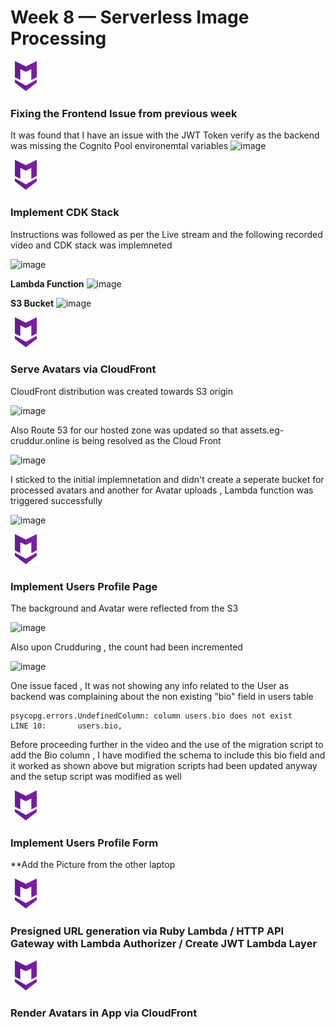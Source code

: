 # Week 8 — Serverless Image Processing

![alt text](https://github.com/adam-p/markdown-here/raw/master/src/common/images/icon48.png "Logo Title Text 1")
### Fixing the Frontend Issue from previous week

It was found that I have an issue with the JWT Token verify as the backend was missing the Cognito Pool environemtal variables 
![image](https://user-images.githubusercontent.com/125532497/233379115-d4a3dd93-73cf-4901-9f2b-6875893b0df3.png)


![alt text](https://github.com/adam-p/markdown-here/raw/master/src/common/images/icon48.png "Logo Title Text 1")
### Implement CDK Stack

Instructions was followed as per the Live stream and the following recorded video and CDK stack was implemneted 

![image](https://user-images.githubusercontent.com/125532497/233326782-c390dbff-031b-48d4-8433-4f5b8be0ad43.png)

**Lambda Function**
![image](https://user-images.githubusercontent.com/125532497/233357759-d2042a08-3182-43c4-ab74-53dfbd71f053.png)


**S3 Bucket**
![image](https://user-images.githubusercontent.com/125532497/233358033-4c9d0e8a-0f63-4419-83db-28e0b1ed1948.png)

![alt text](https://github.com/adam-p/markdown-here/raw/master/src/common/images/icon48.png "Logo Title Text 1")
### Serve Avatars via CloudFront

CloudFront distribution was created towards S3 origin 

![image](https://user-images.githubusercontent.com/125532497/233359126-b0e253cc-8c22-4347-ae62-d0b33dc22461.png)

Also Route 53 for our hosted zone was updated so that assets.eg-cruddur.online is being resolved as the Cloud Front

![image](https://user-images.githubusercontent.com/125532497/233359466-33949e9c-35d3-49d9-8c1e-6d9ebcc9088d.png)

I sticked to the initial implemnetation and didn't create a seperate bucket for processed avatars and another for Avatar uploads , Lambda function was triggered successfully 

![image](https://user-images.githubusercontent.com/125532497/233363473-35327c5f-5082-432d-81f0-346942d6bd01.png)

![alt text](https://github.com/adam-p/markdown-here/raw/master/src/common/images/icon48.png "Logo Title Text 1")
### Implement Users Profile Page

The background and Avatar were reflected from the S3 

![image](https://user-images.githubusercontent.com/125532497/233385822-e254c73b-76cc-4894-8e29-cecd45bf0063.png)

Also upon Crudduring , the count had been incremented 

![image](https://user-images.githubusercontent.com/125532497/233389011-1a578071-e358-4fa0-a460-9482942b33cb.png)

One issue faced , It was not showing any info related to the User as backend was complaining about the non existing "bio" field in users table 

```
psycopg.errors.UndefinedColumn: column users.bio does not exist
LINE 10:       users.bio,
```

Before proceeding further in the video and the use of the migration script to add the Bio column , I have modified the schema to include this bio field and it worked as shown above but migration scripts had been updated anyway and the setup script was modified as well

![alt text](https://github.com/adam-p/markdown-here/raw/master/src/common/images/icon48.png "Logo Title Text 1")
### Implement Users Profile Form

**Add the Picture from the other laptop


![alt text](https://github.com/adam-p/markdown-here/raw/master/src/common/images/icon48.png "Logo Title Text 1")
### Presigned URL generation via Ruby Lambda / HTTP API Gateway with Lambda Authorizer / Create JWT Lambda Layer 



![alt text](https://github.com/adam-p/markdown-here/raw/master/src/common/images/icon48.png "Logo Title Text 1")
### Render Avatars in App via CloudFront 


